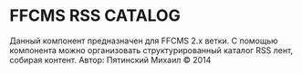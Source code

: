 FFCMS RSS CATALOG
==============

Данный компонент предназначен для FFCMS 2.x ветки. С помощью компонента можно организовать структурированный каталог RSS лент, собирая контент. 
Автор: Пятинский Михаил &copy; 2014
